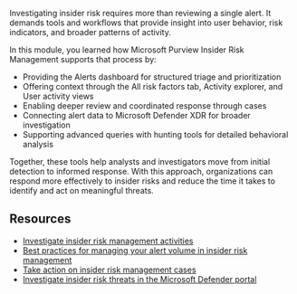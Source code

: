 Investigating insider risk requires more than reviewing a single alert. It demands tools and workflows that provide insight into user behavior, risk indicators, and broader patterns of activity.

In this module, you learned how Microsoft Purview Insider Risk Management supports that process by:

- Providing the Alerts dashboard for structured triage and prioritization
- Offering context through the All risk factors tab, Activity explorer, and User activity views
- Enabling deeper review and coordinated response through cases
- Connecting alert data to Microsoft Defender XDR for broader investigation
- Supporting advanced queries with hunting tools for detailed behavioral analysis

Together, these tools help analysts and investigators move from initial detection to informed response. With this approach, organizations can respond more effectively to insider risks and reduce the time it takes to identify and act on meaningful threats.

## Resources

- [Investigate insider risk management activities](/purview/insider-risk-management-activities?azure-portal=true)
- [Best practices for managing your alert volume in insider risk management](/purview/insider-risk-management-best-practices-alert-tuning?azure-portal=true)
- [Take action on insider risk management cases](/purview/insider-risk-management-cases?azure-portal=true)
- [Investigate insider risk threats in the Microsoft Defender portal](/defender-xdr/irm-investigate-alerts-defender?azure-portal=true)
